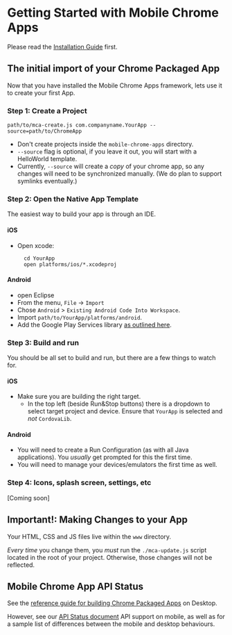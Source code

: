 # Getting Started with Mobile Chrome Apps

Please read the [Installation Guide](InstallationGuide.md) first.

## The initial import of your Chrome Packaged App

Now that you have installed the Mobile Chrome Apps framework, lets use it to create your first App.

### Step 1: Create a Project

    path/to/mca-create.js com.companyname.YourApp --source=path/to/ChromeApp

* Don't create projects inside the `mobile-chrome-apps` directory.
* `--source` flag is optional, if you leave it out, you will start with a HelloWorld template.
* Currently, `--source` will create a _copy_ of your chrome app, so any changes will need to be synchronized manually.  (We do plan to support symlinks eventually.)

### Step 2: Open the Native App Template

The easiest way to build your app is through an IDE.

#### iOS

* Open xcode:

        cd YourApp
        open platforms/ios/*.xcodeproj

#### Android

* open Eclipse
* From the menu, `File` -> `Import`
* Chose `Android` > `Existing Android Code Into Workspace`.
* Import `path/to/YourApp/platforms/android`.
* Add the Google Play Services library [as outlined here](http://developer.android.com/google/play-services/setup.html).

### Step 3: Build and run

You should be all set to build and run, but there are a few things to watch for.

#### iOS

* Make sure you are building the right target.
  * In the top left (beside Run&Stop buttons) there is a dropdown to select target project and device.  Ensure that `YourApp` is selected and _not_ `CordovaLib`.

#### Android

* You will need to create a Run Configuration (as with all Java applications).  You _usually_ get prompted for this the first time.
* You will need to manage your devices/emulators the first time as well.

### Step 4: Icons, splash screen, settings, etc

[Coming soon]


## Important!: Making Changes to your App

Your HTML, CSS and JS files live within the `www` directory.

_Every time_ you change them, you _must_ run the `./mca-update.js` script located in the root of your project.  Otherwise, those changes will not be reflected.


## Mobile Chrome App API Status

See the [reference guide for building Chrome Packaged Apps](http://developer.chrome.com/apps/about_apps.html) on Desktop.

However, see our [API Status document](APIStatus.md) API support on mobile, as well as for a sample list of differences between the mobile and desktop behaviours.